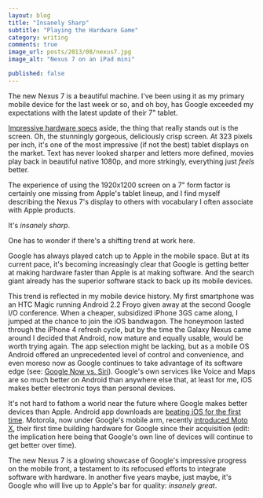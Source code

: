 ```yaml
---
layout: blog
title: "Insanely Sharp"
subtitle: "Playing the Hardware Game"
category: writing
comments: true
image_url: posts/2013/08/nexus7.jpg
image_alt: "Nexus 7 on an iPad mini"

published: false
---
```


The new Nexus 7 is a beautiful machine. I've been using it as my primary mobile device for the last week or so, and oh boy, has Google exceeded my expectations with the latest update of their 7" tablet.

[Impressive hardware specs][specs] aside, the thing that really stands out is the screen. Oh, the stunningly gorgeous, deliciously crisp screen. At 323 pixels per inch, it's one of the most impressive (if not the best) tablet displays on the market. Text has never looked sharper and letters more defined, movies play back in beautiful native 1080p, and more strkingly, everything just *feels* better.

[specs]: http://www.google.com/nexus/7/

The experience of using the 1920x1200 screen on a 7" form factor is certainly one missing from Apple's tablet lineup, and I find myself describing the Nexus 7's display to others with vocabulary I often associate with Apple products.

It's *insanely sharp*.

One has to wonder if there's a shifting trend at work here.

Google has always played catch up to Apple in the mobile space. But at its current pace, it's becoming increasingly clear that Google is getting better at making hardware faster than Apple is at making software. And the search giant already has the superior software stack to back up its mobile devices.

This trend is reflected in my mobile device history. My first smartphone was an HTC Magic running Android 2.2 Froyo given away at the second Google I/O conference. When a cheaper, subsidized iPhone 3GS came along, I jumped at the chance to join the iOS bandwagon. The honeymoon lasted through the iPhone 4 refresh cycle, but by the time the Galaxy Nexus came around I decided that Android, now mature and equally usable, would be worth trying again. The app selection might be lacking, but as a mobile OS Android offered an unprecedented level of control and convenience, and even moreso now as Google continues to take advantage of its software edge (see: [Google Now vs. Siri][vs]). Google's own services like Voice and Maps are so much better on Android than anywhere else that, at least for me, iOS makes better electronic toys than personal devices.

[vs]: http://www.youtube.com/watch?v=z4LvJOFTlGo

It's not hard to fathom a world near the future where Google makes better devices than Apple. Android app downloads are [beating iOS for the first time][downloads]. Motorola, now under Google's mobile arm, recently [introduced Moto X][moto], their first time building hardware for Google since their acquisition (edit: the implication here being that Google's own line of devices will continue to get better over time).

[downloads]: http://www.macrumors.com/2013/07/31/google-play-downloads-passed-app-store-downloads-for-the-first-time-in-q2/
[moto]: http://www.theverge.com/2013/8/1/4578890/this-is-the-moto-x

The new Nexus 7 is a glowing showcase of Google's impressive progress on the mobile front, a testament to its refocused efforts to integrate software with hardware. In another five years maybe, just maybe, it's Google who will live up to Apple's bar for quality: *insanely great*.

<!--This post was written in 20 minutes on my way to LAX while listening to 102.7 KIIS FM and fighting motion sickness. It has 454 words.-->

